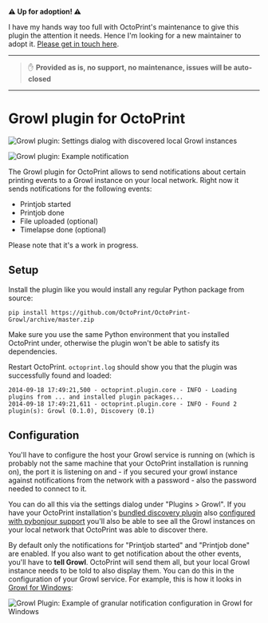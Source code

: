 **⚠ Up for adoption! ⚠**

I have my hands way too full with OctoPrint's maintenance to give this plugin the attention it needs. Hence I'm looking for a new maintainer to adopt it. [Please get in touch here](https://github.com/OctoPrint/OctoPrint-Growl/issues/7).

---

> ✋ **Provided as is, no support, no maintenance, issues will be auto-closed**

---

# Growl plugin for OctoPrint

![Growl plugin: Settings dialog with discovered local Growl instances](http://i.imgur.com/glZq5zJl.png)

![Growl plugin: Example notification](http://i.imgur.com/cqYpfR4l.png)

The Growl plugin for OctoPrint allows to send notifications about certain printing events to a Growl instance on your
local network. Right now it sends notifications for the following events:
 
  * Printjob started
  * Printjob done
  * File uploaded (optional)
  * Timelapse done (optional)
 
Please note that it's a work in progress.

## Setup

Install the plugin like you would install any regular Python package from source:

    pip install https://github.com/OctoPrint/OctoPrint-Growl/archive/master.zip
    
Make sure you use the same Python environment that you installed OctoPrint under, otherwise the plugin
won't be able to satisfy its dependencies.

Restart OctoPrint. `octoprint.log` should show you that the plugin was successfully found and loaded:

    2014-09-18 17:49:21,500 - octoprint.plugin.core - INFO - Loading plugins from ... and installed plugin packages...
    2014-09-18 17:49:21,611 - octoprint.plugin.core - INFO - Found 2 plugin(s): Growl (0.1.0), Discovery (0.1)

## Configuration

You'll have to configure the host your Growl service is running on (which is probably not the same machine that 
your OctoPrint installation is running on), the port it is listening on and - if you secured your growl instance against
notifications from the network with a password - also the password needed to connect to it.

You can do all this via the settings dialog under "Plugins > Growl". If you have your OctoPrint installation's 
[bundled discovery plugin](https://github.com/foosel/OctoPrint/wiki/Plugin:-Discovery) also 
[configured with pybonjour support](https://github.com/foosel/OctoPrint/wiki/Plugin:-Discovery#installing-pybonjour) 
you'll also be able to see all the Growl instances on your local network that OctoPrint was able to discover there.

By default only the notifications for "Printjob started" and "Printjob done" are enabled. If you also want to get 
notification about the other events, you'll have to **tell Growl**. OctoPrint will send them all, but your local Growl
instance needs to be told to also display them. You can do this in the configuration of your Growl service. For example,
this is how it looks in [Growl for Windows](http://www.growlforwindows.com/gfw/):

![Growl Plugin: Example of granular notification configuration in Growl for Windows](http://i.imgur.com/Z0wJy8Bl.png)

